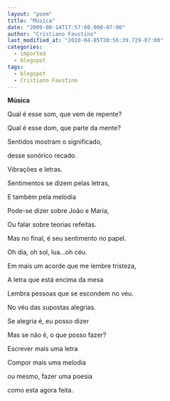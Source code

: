 ```yaml
---
layout: "poem"
title: "Música"
date: "2009-08-14T17:57:00.000-07:00"
author: "Cristiano Faustino"
last_modified_at: "2010-04-05T20:56:39.729-07:00"
categories:
  - imported
  - blogspot
tags:
  - blogspot
  - Cristiano Faustino
---
```


<span style="font-weight: bold;">Música

Qual é esse som, que vem de repente?

Qual é esse dom, que parte da mente?

Sentidos mostram o significado,

desse sonórico recado.

Vibrações e letras.

Sentimentos se dizem pelas letras,

E também pela melodia

Pode-se dizer sobre João e Maria,

Ou falar sobre teorias refeitas.

Mas no final, é seu sentimento no papel.

Oh dia, oh sol, lua...oh céu.

Em mais um acorde que me lembre tristeza,

A letra que está encima da mesa

Lembra pessoas que se escondem no véu.

No véu das supostas alegrias.

Se alegria é, eu posso dizer

Mas se não é, o que posso fazer?

Escrever mais uma letra

Compor mais uma melodia

ou mesmo, fazer uma poesia

como esta agora feita.</span>